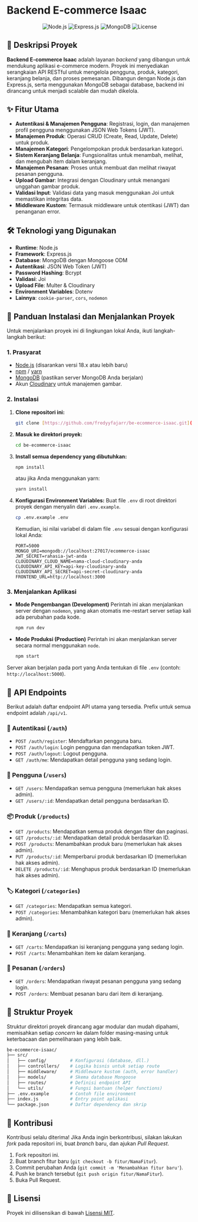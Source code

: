 # Backend E-commerce Isaac

<p align="center">
  <img src="https://img.shields.io/badge/node.js-18.x-green.svg" alt="Node.js">
  <img src="https://img.shields.io/badge/express.js-4.x-blue.svg" alt="Express.js">
  <img src="https://img.shields.io/badge/database-MongoDB-green.svg" alt="MongoDB">
  <img src="https://img.shields.io/badge/license-MIT-blue.svg" alt="License">
</p>

## 📝 Deskripsi Proyek

**Backend E-commerce Isaac** adalah layanan _backend_ yang dibangun untuk mendukung aplikasi e-commerce modern. Proyek ini menyediakan serangkaian API RESTful untuk mengelola pengguna, produk, kategori, keranjang belanja, dan proses pemesanan. Dibangun dengan Node.js dan Express.js, serta menggunakan MongoDB sebagai database, backend ini dirancang untuk menjadi scalable dan mudah dikelola.

## ✨ Fitur Utama

-   **Autentikasi & Manajemen Pengguna**: Registrasi, login, dan manajemen profil pengguna menggunakan JSON Web Tokens (JWT).
-   **Manajemen Produk**: Operasi CRUD (Create, Read, Update, Delete) untuk produk.
-   **Manajemen Kategori**: Pengelompokan produk berdasarkan kategori.
-   **Sistem Keranjang Belanja**: Fungsionalitas untuk menambah, melihat, dan mengubah item dalam keranjang.
-   **Manajemen Pesanan**: Proses untuk membuat dan melihat riwayat pesanan pengguna.
-   **Upload Gambar**: Integrasi dengan Cloudinary untuk menangani unggahan gambar produk.
-   **Validasi Input**: Validasi data yang masuk menggunakan Joi untuk memastikan integritas data.
-   **Middleware Kustom**: Termasuk middleware untuk otentikasi (JWT) dan penanganan error.

## 🛠️ Teknologi yang Digunakan

-   **Runtime**: Node.js
-   **Framework**: Express.js
-   **Database**: MongoDB dengan Mongoose ODM
-   **Autentikasi**: JSON Web Token (JWT)
-   **Password Hashing**: Bcrypt
-   **Validasi**: Joi
-   **Upload File**: Multer & Cloudinary
-   **Environment Variables**: Dotenv
-   **Lainnya**: `cookie-parser`, `cors`, `nodemon`

## 🚀 Panduan Instalasi dan Menjalankan Proyek

Untuk menjalankan proyek ini di lingkungan lokal Anda, ikuti langkah-langkah berikut:

### 1. Prasyarat

-   [Node.js](https://nodejs.org/) (disarankan versi 18.x atau lebih baru)
-   [npm](https://www.npmjs.com/) / [yarn](https://yarnpkg.com/)
-   [MongoDB](https://www.mongodb.com/try/download/community) (pastikan server MongoDB Anda berjalan)
-   Akun [Cloudinary](https://cloudinary.com/) untuk manajemen gambar.

### 2. Instalasi

1.  **Clone repositori ini:**
    ```bash
    git clone [https://github.com/fredyyfajarr/be-ecommerce-isaac.git](https://github.com/fredyyfajarr/be-ecommerce-isaac.git)
    ```

2.  **Masuk ke direktori proyek:**
    ```bash
    cd be-ecommerce-isaac
    ```

3.  **Install semua dependency yang dibutuhkan:**
    ```bash
    npm install
    ```
    atau jika Anda menggunakan yarn:
    ```bash
    yarn install
    ```

4.  **Konfigurasi Environment Variables:**
    Buat file `.env` di root direktori proyek dengan menyalin dari `.env.example`.
    ```bash
    cp .env.example .env
    ```
    Kemudian, isi nilai variabel di dalam file `.env` sesuai dengan konfigurasi lokal Anda:
    ```env
    PORT=5000
    MONGO_URI=mongodb://localhost:27017/ecommerce-isaac
    JWT_SECRET=rahasia-jwt-anda
    CLOUDINARY_CLOUD_NAME=nama-cloud-cloudinary-anda
    CLOUDINARY_API_KEY=api-key-cloudinary-anda
    CLOUDINARY_API_SECRET=api-secret-cloudinary-anda
    FRONTEND_URL=http://localhost:3000
    ```

### 3. Menjalankan Aplikasi

-   **Mode Pengembangan (Development)**
    Perintah ini akan menjalankan server dengan `nodemon`, yang akan otomatis me-restart server setiap kali ada perubahan pada kode.
    ```bash
    npm run dev
    ```

-   **Mode Produksi (Production)**
    Perintah ini akan menjalankan server secara normal menggunakan `node`.
    ```bash
    npm start
    ```

Server akan berjalan pada port yang Anda tentukan di file `.env` (contoh: `http://localhost:5000`).

## 📖 API Endpoints

Berikut adalah daftar endpoint API utama yang tersedia. Prefix untuk semua endpoint adalah `/api/v1`.

### 🔐 Autentikasi (`/auth`)

-   `POST /auth/register`: Mendaftarkan pengguna baru.
-   `POST /auth/login`: Login pengguna dan mendapatkan token JWT.
-   `POST /auth/logout`: Logout pengguna.
-   `GET /auth/me`: Mendapatkan detail pengguna yang sedang login.

### 👤 Pengguna (`/users`)

-   `GET /users`: Mendapatkan semua pengguna (memerlukan hak akses admin).
-   `GET /users/:id`: Mendapatkan detail pengguna berdasarkan ID.

### 📦 Produk (`/products`)

-   `GET /products`: Mendapatkan semua produk dengan filter dan paginasi.
-   `GET /products/:id`: Mendapatkan detail produk berdasarkan ID.
-   `POST /products`: Menambahkan produk baru (memerlukan hak akses admin).
-   `PUT /products/:id`: Memperbarui produk berdasarkan ID (memerlukan hak akses admin).
-   `DELETE /products/:id`: Menghapus produk berdasarkan ID (memerlukan hak akses admin).

### 🏷️ Kategori (`/categories`)

-   `GET /categories`: Mendapatkan semua kategori.
-   `POST /categories`: Menambahkan kategori baru (memerlukan hak akses admin).

### 🛒 Keranjang (`/carts`)

-   `GET /carts`: Mendapatkan isi keranjang pengguna yang sedang login.
-   `POST /carts`: Menambahkan item ke dalam keranjang.

### 🧾 Pesanan (`/orders`)

-   `GET /orders`: Mendapatkan riwayat pesanan pengguna yang sedang login.
-   `POST /orders`: Membuat pesanan baru dari item di keranjang.

## 📁 Struktur Proyek

Struktur direktori proyek dirancang agar modular dan mudah dipahami, memisahkan setiap *concern* ke dalam folder masing-masing untuk keterbacaan dan pemeliharaan yang lebih baik.

```bash
be-ecommerce-isaac/
├── src/
│   ├── config/         # Konfigurasi (database, dll.)
│   ├── controllers/    # Logika bisnis untuk setiap route
│   ├── middleware/     # Middleware kustom (auth, error handler)
│   ├── models/         # Skema database Mongoose
│   ├── routes/         # Definisi endpoint API
│   └── utils/          # Fungsi bantuan (helper functions)
├── .env.example        # Contoh file environment
├── index.js            # Entry point aplikasi
└── package.json        # Daftar dependency dan skrip
```
## 🤝 Kontribusi

Kontribusi selalu diterima! Jika Anda ingin berkontribusi, silakan lakukan _fork_ pada repositori ini, buat _branch_ baru, dan ajukan _Pull Request_.

1.  Fork repositori ini.
2.  Buat branch fitur baru (`git checkout -b fitur/NamaFitur`).
3.  Commit perubahan Anda (`git commit -m 'Menambahkan fitur baru'`).
4.  Push ke branch tersebut (`git push origin fitur/NamaFitur`).
5.  Buka Pull Request.

## 📄 Lisensi

Proyek ini dilisensikan di bawah [Lisensi MIT](LICENSE).






